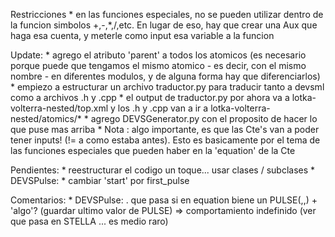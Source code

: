 
Restricciones
	* en las funciones especiales, no se pueden utilizar dentro de la funcion simbolos +,-,*,/,etc. En
	lugar de eso, hay que crear una Aux que haga esa cuenta, y meterle como input esa variable a la funcion

Update:
	* agrego el atributo 'parent' a todos los atomicos (es necesario porque puede que tengamos el mismo atomico 
	- es decir, con el mismo nombre - en diferentes modulos, y de alguna forma hay que diferenciarlos)
	* empiezo a estructurar un archivo traductor.py para traducir tanto a devsml como a archivos .h y .cpp
	* el output de traductor.py por ahora va a lotka-volterra-nested/top.xml y los .h y .cpp van a ir a lotka-volterra-nested/atomics/*
	* agrego DEVSGenerator.py con el proposito de hacer lo que puse mas arriba
	* Nota : algo importante, es que las Cte's van a poder tener inputs! (!= a como estaba antes). Esto es basicamente por el tema de las
	funciones especiales que pueden haber en la 'equation' de la Cte

Pendientes:
	* reestructurar el codigo un toque... usar clases / subclases
	* DEVSPulse: 
		* cambiar 'start' por first_pulse


Comentarios:
	* DEVSPulse:
		. que pasa si en equation biene un PULSE(,,) + 'algo'? (guardar ultimo valor de PULSE) => comportamiento indefinido (ver que pasa en STELLA ... es medio raro)